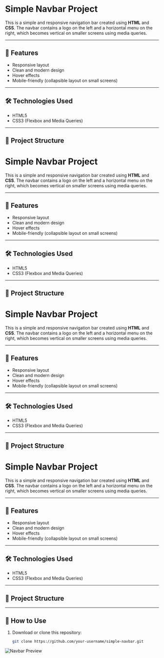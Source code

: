 # Simple Navbar Project

This is a simple and responsive navigation bar created using **HTML** and **CSS**. The navbar contains a logo on the left and a horizontal menu on the right, which becomes vertical on smaller screens using media queries.

---

## 🚀 Features

- Responsive layout
- Clean and modern design
- Hover effects
- Mobile-friendly (collapsible layout on small screens)

---

## 🛠️ Technologies Used

- HTML5
- CSS3 (Flexbox and Media Queries)

---

## 📁 Project Structure

# Simple Navbar Project

This is a simple and responsive navigation bar created using **HTML** and **CSS**. The navbar contains a logo on the left and a horizontal menu on the right, which becomes vertical on smaller screens using media queries.

---

## 🚀 Features

- Responsive layout
- Clean and modern design
- Hover effects
- Mobile-friendly (collapsible layout on small screens)

---

## 🛠️ Technologies Used

- HTML5
- CSS3 (Flexbox and Media Queries)

---

## 📁 Project Structure

# Simple Navbar Project

This is a simple and responsive navigation bar created using **HTML** and **CSS**. The navbar contains a logo on the left and a horizontal menu on the right, which becomes vertical on smaller screens using media queries.

---

## 🚀 Features

- Responsive layout
- Clean and modern design
- Hover effects
- Mobile-friendly (collapsible layout on small screens)

---

## 🛠️ Technologies Used

- HTML5
- CSS3 (Flexbox and Media Queries)

---

## 📁 Project Structure

# Simple Navbar Project

This is a simple and responsive navigation bar created using **HTML** and **CSS**. The navbar contains a logo on the left and a horizontal menu on the right, which becomes vertical on smaller screens using media queries.

---

## 🚀 Features

- Responsive layout
- Clean and modern design
- Hover effects
- Mobile-friendly (collapsible layout on small screens)

---

## 🛠️ Technologies Used

- HTML5
- CSS3 (Flexbox and Media Queries)

---

## 📁 Project Structure


---

## 📄 How to Use

1. Download or clone this repository:
   ```bash
   git clone https://github.com/your-username/simple-navbar.git
![Navbar Preview](screenshot.png)
